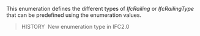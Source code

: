 ﻿This enumeration defines the different types of _IfcRailing_ or _IfcRailingType_ that can be predefined using the enumeration values.

> HISTORY&nbsp; New enumeration type in IFC2.0

